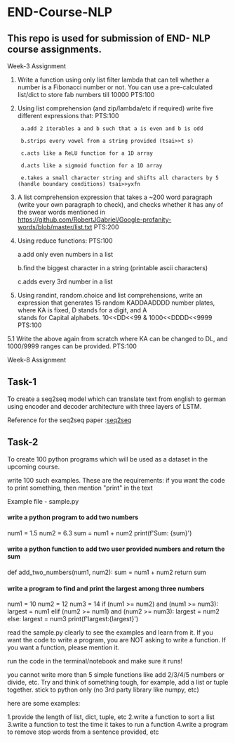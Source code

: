 # END-Course-NLP

## This repo is used for submission of END- NLP course assignments.

Week-3 Assignment

1. Write a function using only list filter lambda that can tell whether a number is a Fibonacci number or not. You can use a pre-calculated list/dict to store fab numbers till 10000 PTS:100

2. Using list comprehension (and zip/lambda/etc if required) write five different expressions that: PTS:100

        a.add 2 iterables a and b such that a is even and b is odd
        
        b.strips every vowel from a string provided (tsai>>t s)
  
        c.acts like a ReLU function for a 1D array
  
        d.acts like a sigmoid function for a 1D array
  
        e.takes a small character string and shifts all characters by 5 (handle boundary conditions) tsai>>yxfn

3. A list comprehension expression that takes a ~200 word paragraph (write your own paragraph to check), and checks whether it has any of the swear words mentioned in https://github.com/RobertJGabriel/Google-profanity-words/blob/master/list.txt PTS:200

4. Using reduce functions: PTS:100
   
    a.add only even numbers in a list
    
    b.find the biggest character in a string (printable ascii characters)
    
    c.adds every 3rd number in a list

5. Using randint, random.choice and list comprehensions, write an expression that generates 15 random KADDAADDDD number plates, where KA is fixed, D stands for a digit, and A     
   stands for Capital alphabets. 10<<DD<<99 & 1000<<DDDD<<9999 PTS:100

5.1 Write the above again from scratch where KA can be changed to DL, and 1000/9999 ranges can be provided.  PTS:100



Week-8 Assignment

## Task-1

To create a seq2seq model which can translate text from english to german using encoder and decoder architecture with three layers of LSTM.

Reference for the seq2seq paper :[seq2seq](https://arxiv.org/pdf/1409.3215.pdf)

## Task-2

To create 100 python programs which will be used as a dataset in the upcoming course.

write 100 such examples. These are the requirements:
if you want the code to print something, then mention "print" in the text


Example file - sample.py
#### write a python program to add two numbers 
num1 = 1.5
num2 = 6.3
sum = num1 + num2
print(f'Sum: {sum}')


#### write a python function to add two user provided numbers and return the sum
def add_two_numbers(num1, num2):
    sum = num1 + num2
    return sum


#### write a program to find and print the largest among three numbers

num1 = 10
num2 = 12
num3 = 14
if (num1 >= num2) and (num1 >= num3):
   largest = num1
elif (num2 >= num1) and (num2 >= num3):
   largest = num2
else:
   largest = num3
print(f'largest:{largest}')


read the sample.py clearly to see the examples and learn from it. If you want the code to write a program, you are NOT asking to write a function. If you want a function, please mention it. 

run the code in the terminal/notebook and make sure it runs!

you cannot write more than 5 simple functions like add 2/3/4/5 numbers or divide, etc. Try and think of something tough, for example, add a list or tuple together. 
stick to python only (no 3rd party library like numpy, etc)

here are some examples:

1.provide the length of list, dict, tuple, etc
2.write a function to sort a list
3.write a function to test the time it takes to run a function
4.write a program to remove stop words from a sentence provided,
etc

